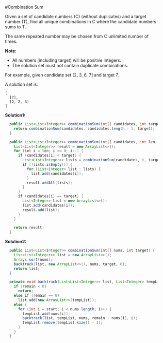 #Combination Sum

Given a set of candidate numbers (C) (without duplicates) and a target number (T), find all unique combinations in C where the candidate numbers sums to T.

The same repeated number may be chosen from C unlimited number of times.

**Note:**

* All numbers (including target) will be positive integers.
* The solution set must not contain duplicate combinations.

For example, given candidate set [2, 3, 6, 7] and target 7,

A solution set is:

```
[
  [7],
  [2, 2, 3]
]
```

**Solution1:**

```java
  public List<List<Integer>> combinationSum(int[] candidates, int target) {
    return combinationSum(candidates, candidates.length - 1, target);
  }

  public List<List<Integer>> combinationSum(int[] candidates, int len, int target) {
    List<List<Integer>> result = new ArrayList<>();
    for (int i = len; i >= 0; i--) {
      if (candidates[i] < target) {
        List<List<Integer>> lists = combinationSum(candidates, i, target - candidates[i]);
        if (!lists.isEmpty()) {
          for (List<Integer> list : lists) {
            list.add(candidates[i]);
          }
          result.addAll(lists);
        }
      }
      if (candidates[i] == target) {
        List<Integer> list = new ArrayList<>();
        list.add(candidates[i]);
        result.add(list);
      }
    }

    return result;
  }
```

**Solution2:**

```java
  public List<List<Integer>> combinationSum(int[] nums, int target) {
    List<List<Integer>> list = new ArrayList<>();
    Arrays.sort(nums);
    backtrack(list, new ArrayList<>(), nums, target, 0);
    return list;
  }

  private void backtrack(List<List<Integer>> list, List<Integer> tempList, int[] nums, int remain, int start) {
    if (remain < 0)
      return;
    else if (remain == 0)
      list.add(new ArrayList<>(tempList));
    else {
      for (int i = start; i < nums.length; i++) {
        tempList.add(nums[i]);
        backtrack(list, tempList, nums, remain - nums[i], i);
        tempList.remove(tempList.size() - 1);
      }
    }
  }
```
